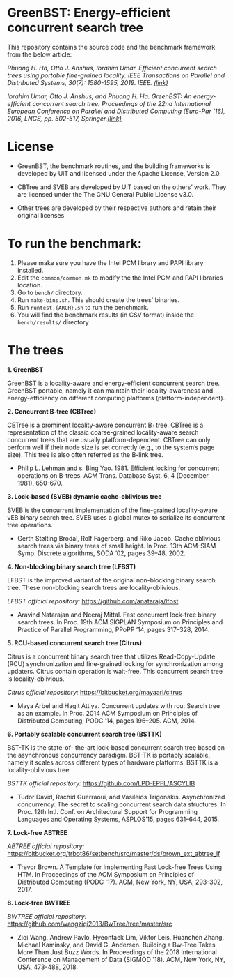# GreenBST: Energy-efficient concurrent search tree

This repository contains the source code and the benchmark framework from the below article:

*Phuong H. Ha, Otto J. Anshus,  Ibrahim Umar. Efficient concurrent search trees using portable fine-grained locality. IEEE Transactions on Parallel and Distributed Systems, 30(7): 1580-1595, 2019. IEEE. [(link)](https://doi.org/10.1109/TPDS.2019.2892968)* 

*Ibrahim Umar, Otto J. Anshus, and Phuong H. Ha. GreenBST: An energy-efficient concurrent search tree. Proceedings of the 22nd International European Conference on Parallel and Distributed Computing (Euro-Par ’16), 2016, LNCS, pp. 502-517, Springer.[(link)](http://dx.doi.org/10.1007/978-3-319-43659-3_37)*

# License

* GreenBST, the benchmark routines, and the building frameworks is developed by UiT and licensed under the Apache License, Version 2.0.

* CBTree and SVEB are developed by UiT based on the others’ work. They are licensed under the The GNU General Public License v3.0.

* Other trees are developed by their respective authors and retain their original licenses

# To run the benchmark:

1. Please make sure you have the Intel PCM library and PAPI library installed.
2. Edit the ```common/common.mk``` to modify the the Intel PCM and PAPI libraries location.
3. Go to ```bench/``` directory.
4. Run ```make-bins.sh```. This should create the trees' binaries.
5. Run ```runtest.{ARCH}.sh``` to run the benchmark.
6. You will find the benchmark results (in CSV format) inside the ```bench/results/``` directory

# The trees

**1. GreenBST**

GreenBST is a locality-aware and energy-efficient concurrent search tree. GreenBST portable, namely it can maintain their locality-awareness and energy-efficiency on different computing platforms (platform-independent).

**2. Concurrent B-tree (CBTree)**

CBTree is a prominent locality-aware concurrent B+tree. CBTree is a representation of the classic coarse-grained locality-aware search concurrent trees that are usually platform-dependent. CBTree can only perform well if their node size is set correctly (e.g., to the system’s page size). This tree is also often referred as the B-link tree.

* Philip L. Lehman and s. Bing Yao. 1981. Efficient locking for concurrent operations on B-trees. ACM Trans. Database Syst. 6, 4 (December 1981), 650-670.

**3. Lock-based (SVEB) dynamic cache-oblivious tree**

SVEB is the concurrent implementation of the fine-grained locality-aware vEB binary search tree. SVEB uses a global mutex to serialize its concurrent tree operations.

* Gerth Stølting Brodal, Rolf Fagerberg, and Riko Jacob. Cache oblivious search trees via binary trees of small height. In Proc. 13th ACM-SIAM Symp. Discrete algorithms, SODA ’02, pages 39–48, 2002.

**4. Non-blocking binary search tree (LFBST)**

LFBST is the improved variant of the original non-blocking binary search tree. These non-blocking search trees are locality-oblivious.

*LFBST official repository:*
https://github.com/anataraja/lfbst

* Aravind Natarajan and Neeraj Mittal. Fast concurrent lock-free binary search trees. In Proc. 19th ACM SIGPLAN Symposium on Principles and Practice of Parallel Programming, PPoPP ’14, pages 317–328, 2014.

**5. RCU-based concurrent search tree (Citrus)**

Citrus is a concurrent binary search tree that utilizes Read-Copy-Update (RCU) synchronization and fine-grained locking for synchronization among updaters. Citrus contain operation is wait-free. This concurrent search tree is locality-oblivious.

*Citrus official repository:*
https://bitbucket.org/mayaarl/citrus

* Maya Arbel and Hagit Attiya. Concurrent updates with rcu: Search tree as an example. In Proc. 2014 ACM Symposium on Principles of Distributed Computing, PODC ’14, pages 196–205. ACM, 2014.

**6. Portably scalable concurrent search tree (BSTTK)**

BST-TK is the state-of- the-art lock-based concurrent search tree based on the asynchronous concurrency paradigm. BST-TK is portably scalable, namely it scales across different types of hardware platforms. BSTTK is a locality-oblivious tree.

*BSTTK official repository:*
https://github.com/LPD-EPFL/ASCYLIB

* Tudor David, Rachid Guerraoui, and Vasileios Trigonakis. Asynchronized concurrency: The secret to scaling concurrent search data structures. In Proc. 12th Intl. Conf. on Architectural Support for Programming Languages and Operating Systems, ASPLOS’15, pages 631–644, 2015.

**7. Lock-free ABTREE**

*ABTREE official repository:*
https://bitbucket.org/trbot86/setbench/src/master/ds/brown_ext_abtree_lf

* Trevor Brown. A Template for Implementing Fast Lock-free Trees Using HTM. In Proceedings of the ACM Symposium on Principles of Distributed Computing (PODC '17). ACM, New York, NY, USA, 293-302, 2017.

**8. Lock-free BWTREE**

*BWTREE official repository:*
https://github.com/wangziqi2013/BwTree/tree/master/src

* Ziqi Wang, Andrew Pavlo, Hyeontaek Lim, Viktor Leis, Huanchen Zhang, Michael Kaminsky, and David G. Andersen. Building a Bw-Tree Takes More Than Just Buzz Words. In Proceedings of the 2018 International Conference on Management of Data (SIGMOD '18). ACM, New York, NY, USA, 473-488, 2018.
